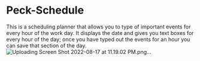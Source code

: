 # Peck-Schedule
This is a scheduling planner that allows you to type of important events for every hour of the work day.
It displays the date and gives you text boxes for every hour of the day; once you have typed out the events for an hour you can save that section of the day.
![Uploading Screen Shot 2022-08-17 at 11.19.02 PM.png…]()

